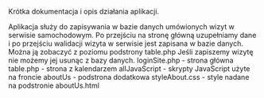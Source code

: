 Krótka dokumentacja i opis działania aplikacji. 

Aplikacja służy do zapisywania w bazie danych umówionych wizyt w serwisie samochodowym. 
Po przejściu na stronę główną uzupełniamy dane i po przejściu walidacji wizyta w serwisie jest zapisana w bazie danych. Można ją zobaczyć z poziomu podstrony table.php
Jeśli zapiszemy wizytę nie możemy jej usunąc z bazy danych.
loginSite.php - strona główna
table.php - strona z kalendarzem
allJavaScript - skrypty JavaScript użyte na froncie
aboutUs - podstrona dodatkowa
styleAbout.css - style nadane na podstronie aboutUs.html

